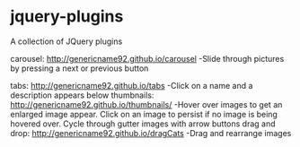 # jquery-plugins
A collection of JQuery plugins

carousel: http://genericname92.github.io/carousel
  -Slide through pictures by pressing a next or previous button

tabs: http://genericname92.github.io/tabs
  -Click on a name and a description appears below
thumbnails: http://genericname92.github.io/thumbnails/
  -Hover over images to get an enlarged image appear. Click on an image to persist if no image is being hovered over. Cycle through gutter images with arrow buttons
drag and drop: http://genericname92.github.io/dragCats
  -Drag and rearrange images
